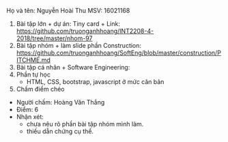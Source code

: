 Họ và tên: Nguyễn Hoài Thu  MSV: 16021168 
1. Bài tập lớn + dự án: Tiny card + Link: https://github.com/truonganhhoang/INT2208-4-2018/tree/master/nhom-97 
2. Bài tập nhóm + làm slide phần Construction: https://github.com/truonganhhoang/SoftEng/blob/master/construction/PITCHME.md
3. Bài tập cá nhân + Software Engineering:
4. Phần tự học
	- HTML, CSS, bootstrap, javascript ở mức căn bản
5. Chấm điểm chéo
- Người chấm: Hoàng Văn Thắng
- Điểm: 6
- Nhận xét: 
  - chưa nêu rõ phần bài tập nhóm mình làm.
  - thiếu dẫn chứng cụ thể.
